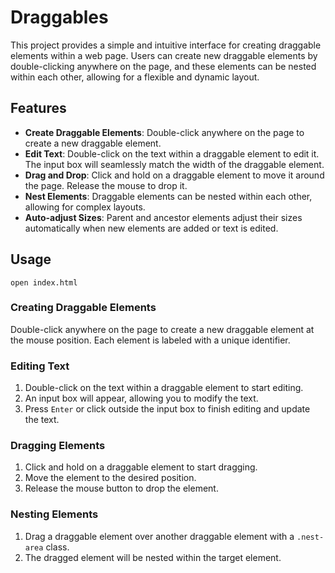 # Draggables

This project provides a simple and intuitive interface for creating draggable elements within a web page. Users can create new draggable elements by double-clicking anywhere on the page, and these elements can be nested within each other, allowing for a flexible and dynamic layout.

## Features

- **Create Draggable Elements**: Double-click anywhere on the page to create a new draggable element.
- **Edit Text**: Double-click on the text within a draggable element to edit it. The input box will seamlessly match the width of the draggable element.
- **Drag and Drop**: Click and hold on a draggable element to move it around the page. Release the mouse to drop it.
- **Nest Elements**: Draggable elements can be nested within each other, allowing for complex layouts.
- **Auto-adjust Sizes**: Parent and ancestor elements adjust their sizes automatically when new elements are added or text is edited.

## Usage
```
open index.html
```
### Creating Draggable Elements

Double-click anywhere on the page to create a new draggable element at the mouse position. Each element is labeled with a unique identifier.

### Editing Text

1. Double-click on the text within a draggable element to start editing.
2. An input box will appear, allowing you to modify the text.
3. Press `Enter` or click outside the input box to finish editing and update the text.

### Dragging Elements

1. Click and hold on a draggable element to start dragging.
2. Move the element to the desired position.
3. Release the mouse button to drop the element.

### Nesting Elements

1. Drag a draggable element over another draggable element with a `.nest-area` class.
2. The dragged element will be nested within the target element.
